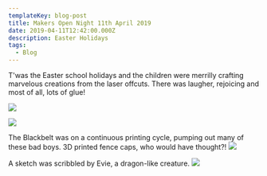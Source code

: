 ```yaml
---
templateKey: blog-post
title: Makers Open Night 11th April 2019
date: 2019-04-11T12:42:00.000Z
description: Easter Holidays
tags:
  - Blog
---
```

T'was the Easter school holidays and the children were merrilly crafting marvelous creations from the laser offcuts. There was laugher, rejoicing and most of all, lots of glue!

![](/img/img_20190411_185608.jpg)

![](/img/img_20190411_185556.jpg)

The Blackbelt was on a continuous printing cycle, pumping out many of these bad boys. 3D printed fence caps, who would have thought?!
![](/img/img_20190411_185625.jpg)

A sketch was scribbled by Evie, a dragon-like creature.
![](/img/img_20190315_185645b.jpg)
